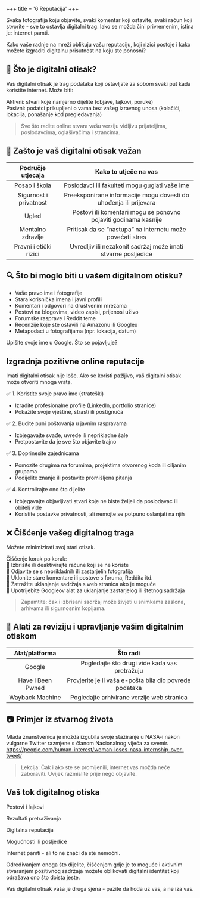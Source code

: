 +++
title = '6  Reputacija'
+++

Svaka fotografija koju objavite, svaki komentar koji ostavite, svaki račun koji stvorite - sve to ostavlja digitalni trag.
Iako se možda čini privremenim, istina je: internet pamti.

Kako vaše radnje na mreži oblikuju vašu reputaciju, koji rizici postoje i kako možete izgraditi digitalnu prisutnost na koju ste ponosni?


## 👣 Što je digitalni otisak?

Vaš digitalni otisak je trag podataka koji ostavljate za sobom svaki put kada koristite internet. Može biti:

Aktivni: stvari koje namjerno dijelite (objave, lajkovi, poruke)  
Pasivni: podatci prikupljeni o vama bez vašeg izravnog unosa (kolačići, lokacija, ponašanje kod pregledavanja)  

>
> Sve što radite online stvara vašu verziju vidljivu prijateljima, poslodavcima, oglašivačima i strancima.
>

## 🧠 Zašto je vaš digitalni otisak važan

| **Područje utjecaja** | **Kako to utječe na vas** |
| :-: | :-: |
| Posao i škola | Poslodavci ili fakulteti mogu guglati vaše ime |
| Sigurnost i privatnost | Preeksponirane informacije mogu dovesti do uhođenja ili prijevara |
| Ugled | Postovi ili komentari mogu se ponovno pojaviti godinama kasnije |
| Mentalno zdravlje | Pritisak da se “nastupa” na internetu može povećati stres |
| Pravni i etički rizici | Uvredljiv ili nezakonit sadržaj može imati stvarne posljedice |

## 🔍 Što bi moglo biti u vašem digitalnom otisku?

- Vaše pravo ime i fotografije
- Stara korisnička imena i javni profili
- Komentari i odgovori na društvenim mrežama
- Postovi na blogovima, video zapisi, prijenosi uživo
- Forumske rasprave i Reddit teme
- Recenzije koje ste ostavili na Amazonu ili Googleu
- Metapodaci u fotografijama (npr. lokacija, datum)

Upišite svoje ime u Google. Što se pojavljuje?

## Izgradnja pozitivne online reputacije

Imati digitalni otisak nije loše. Ako se koristi pažljivo, vaš digitalni otisak može otvoriti mnoga vrata.

✅ 1. Koristite svoje pravo ime (strateški)

- Izradite profesionalne profile (LinkedIn, portfolio stranice)
- Pokažite svoje vještine, strasti ili postignuća


✅ 2. Budite puni poštovanja u javnim raspravama

- Izbjegavajte svađe, uvrede ili neprikladne šale
- Pretpostavite da je sve što objavite trajno

✅ 3. Doprinesite zajednicama

- Pomozite drugima na forumima, projektima otvorenog koda ili ciljanim grupama
- Podijelite znanje ili postavite promišljena pitanja

✅ 4. Kontrolirajte ono što dijelite

- Izbjegavajte objavljivati stvari koje ne biste željeli da poslodavac ili obitelj vide
- Koristite postavke privatnosti, ali nemojte se potpuno oslanjati na njih

## ❌ Čišćenje vašeg digitalnog traga

Možete minimizirati svoj stari otisak.  

Čišćenje korak po korak:  
🧹 Izbrišite ili deaktivirajte račune koji se ne koriste  
🧹 Odjavite se s neprikladnih ili zastarjelih fotografija  
🧹 Uklonite stare komentare ili postove s foruma, Reddita itd.  
🧹 Zatražite uklanjanje sadržaja s web stranica ako je moguće  
🧹 Upotrijebite Googleov alat za uklanjanje zastarjelog ili štetnog sadržaja  

>
> Zapamtite: čak i izbrisani sadržaj može živjeti u snimkama zaslona, arhivama ili sigurnosnim kopijama.
>

## 🧰 Alati za reviziju i upravljanje vašim digitalnim otiskom

| **Alat/platforma** | **Što radi** |
| :-: | :-: |
| Google | Pogledajte što drugi vide kada vas pretražuju |
| Have I Been Pwned | Provjerite je li vaša e-pošta bila dio povrede podataka |
| Wayback Machine | Pogledajte arhivirane verzije web stranica |

## 📷 Primjer iz stvarnog života

Mlada znanstvenica je možda izgubila svoje stažiranje u NASA-i nakon vulgarne Twitter razmjene s članom Nacionalnog vijeća za svemir.  
<a href="https://people.com/human-interest/woman-loses-nasa-internship-over-tweet/">https://people.com/human-interest/woman-loses-nasa-internship-over-tweet/</a>


>
> Lekcija: Čak i ako ste se promijenili, internet vas možda neće zaboraviti. Uvijek razmislite prije nego objavite.
>

## Vaš tok digitalnog otiska

<div>
    <link rel="stylesheet" href="/flow.css">
    <div class="tdiv">
        <p class='tp'>Postovi i lajkovi
        <p class='tp'>Rezultati pretraživanja
        <p class='tp'>Digitalna reputacija
        <p class='tp'>Mogućnosti ili posljedice
    </div>
</div>


Internet pamti - ali to ne znači da ste nemoćni.

Određivanjem onoga što dijelite, čišćenjem gdje je to moguće i aktivnim stvaranjem pozitivnog sadržaja možete oblikovati digitalni identitet koji odražava ono što doista jeste.

Vaš digitalni otisak vaša je druga sjena - pazite da hoda uz vas, a ne iza vas.
